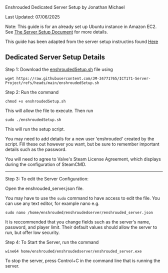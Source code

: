 Enshrouded Dedicated Server Setup
by Jonathan Michael

Last Updated: 07/06/2025

Note: This guide is for an already set up Ubuntu instance in Amazon EC2. See [The Server Setup Document](/ubuntuSetup.md) for more details. 

This guide has been adapted from the server setup instructins found [Here](https://www.hostinger.com/tutorials/how-to-set-up-enshrouded-dedicated-server)

## Dedicated Server Setup Details ## 

Step 1: Download the [enshroudedSetup.sh](enshroudedSetup.sh) file using
```
wget https://raw.githubusercontent.com/JM-34771765/ICT171-Server-Project/refs/heads/main/enshroudedSetup.sh 
```

Step 2: Run the command
```
chmod +x enshroudedSetup.sh
```
This will allow the file to execute. Then run
```
sudo ./enshroudedSetup.sh
```
This will run the setup script. 

You may need to add details for a new user 'enshrouded' created by the script. Fill these out however you want, but be sure to remember important details such as the password.

You will need to agree to Valve's Steam License Agreement, which displays during the configuration of SteamCMD. 

<hr>

Step 3: To edit the Server Configuration:

Open the enshrouded_server.json file. 

You may have to use the `sudo` command to have access to edit the file. You can use any text editor, for example nano e.g.
```
sudo nano /home/enshrouded/enshroudedserver/enshrouded_server.json
```
It is reccommended that you change fields such as the server's name, password, and player limit. Their default values should allow the server to run, but offer low security. 

Step 4: To Start the Server, run the command 
```
wine64 home/enshrouded/enshroudedserver/enshrouded_server.exe
```

To stop the server, press Control+C in the command line that is running the server. 
